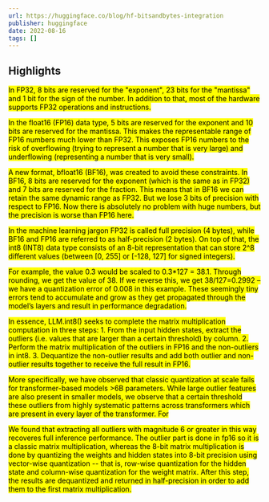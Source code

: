 ```yaml
---
url: https://huggingface.co/blog/hf-bitsandbytes-integration
publisher: huggingface
date: 2022-08-16
tags: []
---
```


## Highlights
<mark>In FP32, 8 bits are reserved for the "exponent", 23 bits for the "mantissa" and 1 bit for the sign of the number. In addition to that, most of the hardware supports FP32 operations and instructions.</mark>

<mark>In the float16 (FP16) data type, 5 bits are reserved for the exponent and 10 bits are reserved for the mantissa. This makes the representable range of FP16 numbers much lower than FP32. This exposes FP16 numbers to the risk of overflowing (trying to represent a number that is very large) and underflowing (representing a number that is very small).</mark>

<mark>A new format, bfloat16 (BF16), was created to avoid these constraints. In BF16, 8 bits are reserved for the exponent (which is the same as in FP32) and 7 bits are reserved for the fraction. This means that in BF16 we can retain the same dynamic range as FP32. But we lose 3 bits of precision with respect to FP16. Now there is absolutely no problem with huge numbers, but the precision is worse than FP16 here.</mark>

<mark>In the machine learning jargon FP32 is called full precision (4 bytes), while BF16 and FP16 are referred to as half-precision (2 bytes). On top of that, the int8 (INT8) data type consists of an 8-bit representation that can store 2^8 different values (between [0, 255] or [-128, 127] for signed integers).</mark>

<mark>For example, the value 0.3 would be scaled to 0.3*127 = 38.1. Through rounding, we get the value of 38. If we reverse this, we get 38/127=0.2992 – we have a quantization error of 0.008 in this example. These seemingly tiny errors tend to accumulate and grow as they get propagated through the model’s layers and result in performance degradation.</mark>

<mark>In essence, LLM.int8() seeks to complete the matrix multiplication computation in three steps: 1. From the input hidden states, extract the outliers (i.e. values that are larger than a certain threshold) by column. 2. Perform the matrix multiplication of the outliers in FP16 and the non-outliers in int8. 3. Dequantize the non-outlier results and add both outlier and non-outlier results together to receive the full result in FP16.</mark>

<mark>More specifically, we have observed that classic quantization at scale fails for transformer-based models >6B parameters. While large outlier features are also present in smaller models, we observe that a certain threshold these outliers from highly systematic patterns across transformers which are present in every layer of the transformer. For</mark>

<mark>We found that extracting all outliers with magnitude 6 or greater in this way recoveres full inference performance. The outlier part is done in fp16 so it is a classic matrix multiplication, whereas the 8-bit matrix multiplication is done by quantizing the weights and hidden states into 8-bit precision using vector-wise quantization -- that is, row-wise quantization for the hidden state and column-wise quantization for the weight matrix. After this step, the results are dequantized and returned in half-precision in order to add them to the first matrix multiplication.</mark>

